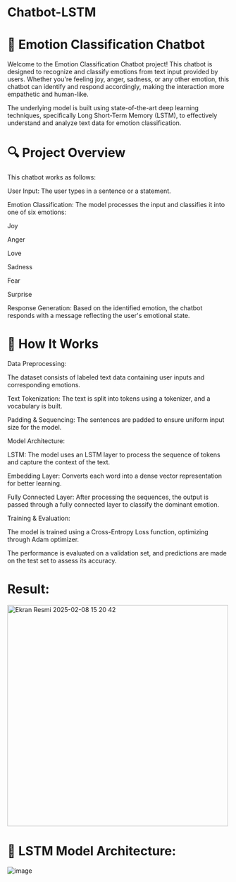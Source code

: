 # Chatbot-LSTM

# 🤖 Emotion Classification Chatbot
Welcome to the Emotion Classification Chatbot project! This chatbot is designed to recognize and classify emotions from text input provided by users. Whether you're feeling joy, anger, sadness, or any other emotion, this chatbot can identify and respond accordingly, making the interaction more empathetic and human-like.

The underlying model is built using state-of-the-art deep learning techniques, specifically Long Short-Term Memory (LSTM), to effectively understand and analyze text data for emotion classification.

# 🔍 Project Overview

This chatbot works as follows:

User Input: The user types in a sentence or a statement.

Emotion Classification: The model processes the input and classifies it into one of six emotions:

Joy

Anger

Love

Sadness

Fear

Surprise

Response Generation: Based on the identified emotion, the chatbot responds with a message reflecting the user's emotional state.

# 🧠 How It Works

Data Preprocessing:

The dataset consists of labeled text data containing user inputs and corresponding emotions.

Text Tokenization: The text is split into tokens using a tokenizer, and a vocabulary is built.

Padding & Sequencing: The sentences are padded to ensure uniform input size for the model.

Model Architecture:

LSTM: The model uses an LSTM layer to process the sequence of tokens and capture the context of the text.

Embedding Layer: Converts each word into a dense vector representation for better learning.

Fully Connected Layer: After processing the sequences, the output is passed through a fully connected layer to classify the dominant emotion.

Training & Evaluation:

The model is trained using a Cross-Entropy Loss function, optimizing through Adam optimizer.

The performance is evaluated on a validation set, and predictions are made on the test set to assess its accuracy.


# Result:

<img width="501" alt="Ekran Resmi 2025-02-08 15 20 42" src="https://github.com/user-attachments/assets/86aa7fa0-cc0c-42c1-9689-b930629fb110" />


# 🧠 LSTM Model Architecture:

![image](https://github.com/user-attachments/assets/f09af479-df2a-4856-9ea1-6fd6d73f903b)

